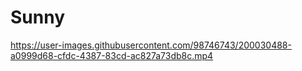 # Sunny


https://user-images.githubusercontent.com/98746743/200030488-a0999d68-cfdc-4387-83cd-ac827a73db8c.mp4

